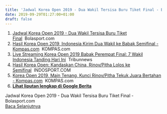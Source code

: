 ```yaml
---
title: 'Jadwal Korea Open 2019 - Dua Wakil Tersisa Buru Tiket Final - Bolasport.com'
date: 2019-09-29T01:27:00+01:00
draft: false
---
```


1.  [Jadwal Korea Open 2019 - Dua Wakil Tersisa Buru Tiket Final](https://bolasport.com/read/311866489/jadwal-korea-open-2019-dua-wakil-tersisa-buru-tiket-final)  Bolasport.com
2.  [Hasil Korea Open 2019, Indonesia Kirim Dua Wakil ke Babak Semifinal - Kompas.com](https://bola.kompas.com/read/2019/09/27/19201798/hasil-korea-open-2019-indonesia-kirim-dua-wakil-ke-babak-semifinal?page=all)  KOMPAS.com
3.  [Live Streaming Korea Open 2019 Babak Perempat Final: 7 Wakil Indonesia Tanding Hari Ini](https://www.tribunnews.com/sport/2019/09/27/live-streaming-korea-open-2019-babak-perempat-final-7-wakil-indonesia-tanding-hari-ini)  Tribunnews
4.  [Hasil Korea Open: Kandaskan China, Rinov/Pitha Lolos ke Semifinal](https://www.indosport.com/raket/20190927/hasil-korea-open-kandaskan-china-rinov-pitha-lolos-ke-semifinal)  INDOSPORT.COM
5.  [Korea Open 2019, Main Tenang, Kunci Rinov/Pitha Tekuk Juara Bertahan - Kompas.com](https://bola.kompas.com/read/2019/09/27/15200088/korea-open-2019-main-tenang-kunci-rinov-pitha-tekuk-juara-bertahan)  KOMPAS.com
6.  **[Lihat liputan lengkap di Google Berita](https://news.google.com/stories/CAAqOQgKIjNDQklTSURvSmMzUnZjbmt0TXpZd1NoTUtFUWpMaV9qT2s0QU1FYWp3RW5GV3g5SmNLQUFQAQ?oc=5)**

  
Jadwal Korea Open 2019 - Dua Wakil Tersisa Buru Tiket Final - Bolasport.com  
[Baca Selanjutnya](https://bolasport.com/read/311866489/jadwal-korea-open-2019-dua-wakil-tersisa-buru-tiket-final)